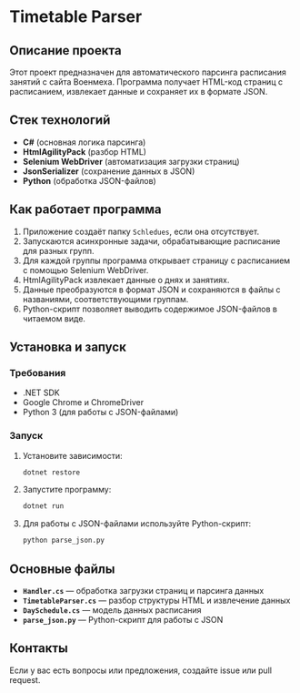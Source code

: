 # Timetable Parser

## Описание проекта
Этот проект предназначен для автоматического парсинга расписания занятий с сайта Военмеха. Программа получает HTML-код страниц с расписанием, извлекает данные и сохраняет их в формате JSON.

## Стек технологий
- **C#** (основная логика парсинга)
- **HtmlAgilityPack** (разбор HTML)
- **Selenium WebDriver** (автоматизация загрузки страниц)
- **JsonSerializer** (сохранение данных в JSON)
- **Python** (обработка JSON-файлов)

## Как работает программа
1. Приложение создаёт папку `Schledues`, если она отсутствует.
2. Запускаются асинхронные задачи, обрабатывающие расписание для разных групп.
3. Для каждой группы программа открывает страницу с расписанием с помощью Selenium WebDriver.
4. HtmlAgilityPack извлекает данные о днях и занятиях.
5. Данные преобразуются в формат JSON и сохраняются в файлы с названиями, соответствующими группам.
6. Python-скрипт позволяет выводить содержимое JSON-файлов в читаемом виде.

## Установка и запуск
### Требования
- .NET SDK
- Google Chrome и ChromeDriver
- Python 3 (для работы с JSON-файлами)

### Запуск
1. Установите зависимости:
   ```sh
   dotnet restore
   ```
2. Запустите программу:
   ```sh
   dotnet run
   ```
3. Для работы с JSON-файлами используйте Python-скрипт:
   ```sh
   python parse_json.py
   ```

## Основные файлы
- **`Handler.cs`** — обработка загрузки страниц и парсинга данных
- **`TimetableParser.cs`** — разбор структуры HTML и извлечение данных
- **`DaySchedule.cs`** — модель данных расписания
- **`parse_json.py`** — Python-скрипт для работы с JSON

## Контакты
Если у вас есть вопросы или предложения, создайте issue или pull request.

